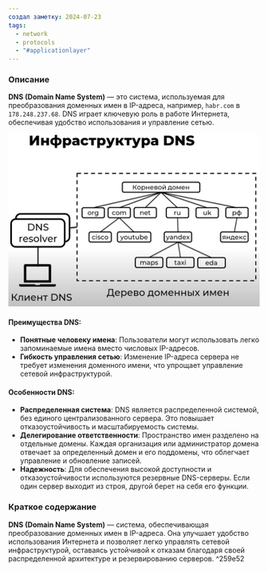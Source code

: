 ```yaml
---
создал заметку: 2024-07-23
tags:
  - network
  - protocols
  - "#applicationlayer"
---
```

### Описание

**DNS (Domain Name System)** — это система, используемая для преобразования доменных имен в IP-адреса, например, `habr.com` в `178.248.237.68`. DNS играет ключевую роль в работе Интернета, обеспечивая удобство использования и управление сетью.

![Pasted image 20240723153040](../../../../Cache/Pasted%20image%2020240723153040.png)

#### Преимущества DNS:

- **Понятные человеку имена**: Пользователи могут использовать легко запоминаемые имена вместо числовых IP-адресов.
- **Гибкость управления сетью**: Изменение IP-адреса сервера не требует изменения доменного имени, что упрощает управление сетевой инфраструктурой.

#### Особенности DNS:

- **Распределенная система**: DNS является распределенной системой, без единого централизованного сервера. Это повышает отказоустойчивость и масштабируемость системы.
- **Делегирование ответственности**: Пространство имен разделено на отдельные домены. Каждая организация или администратор домена отвечает за определенный домен и его поддомены, что облегчает управление и обновление записей.
- **Надежность**: Для обеспечения высокой доступности и отказоустойчивости используются резервные DNS-серверы. Если один сервер выходит из строя, другой берет на себя его функции.

### Краткое содержание

**DNS (Domain Name System)** — система, обеспечивающая преобразование доменных имен в IP-адреса. Она улучшает удобство использования Интернета и позволяет легко управлять сетевой инфраструктурой, оставаясь устойчивой к отказам благодаря своей распределенной архитектуре и резервированию серверов. ^259e52